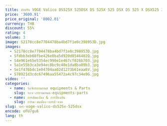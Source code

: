 ```yaml
---
title: สําหรับ VOGE Valico DS525X 525DSX DS 525X 525 DSX DS 525 X DSX525 2025 เครื่องยนต์รถจักรยานยนต์ Guard ป้องกันแชสซีแผ่นลื่นไถล
price: '3600.91'
price_original: '8002.01'
currency: THB
discount: 55%
rating: 4
volume: 3
image: S2178cc8e7704478ba4bd7f1e0c398953D.jpg
images:
  - S2178cc8e7704478ba4bd7f1e0c398953D.jpg
  - Sfdbb3eb68fbe426e8ba5d920d8546402Q.jpg
  - S4e961e65e5354ec990e1e467cf026b703.jpg
  - Sa1e55b3ca3e94ec8bc9c40e1da8ba09b3.jpg
  - Se1f476bdc1e04704aa02d1273b61eaa6V.jpg
  - S78921d3cdc67496aa55472a4c97c34e9G.jpg
video: ''
categories:
  - name: รถจักรยานยนต์ equipments & Parts
    slug: รถจ-กรยานยนต-equipments-parts
  - name: การดัดแปลง & การป้องกัน
    slug: การด-ดแปลง-การป-องก
slug: าหร-voge-valico-ds525x-525dsx
encode: oFU7gu6
lang: th
---
```

  